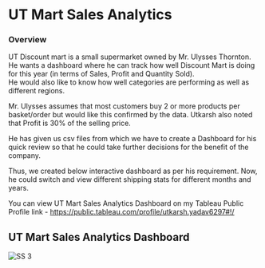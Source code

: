 # UT Mart Sales Analytics

###  Overview 

UT Discount mart is a small supermarket owned by Mr. Ulysses Thornton.  
He wants a dashboard where he can track how well Discount Mart is doing for this year (in terms of Sales, Profit and Quantity
Sold).  
He would also like to know how well categories are performing as well as different regions.  

Mr. Ulysses assumes that most customers buy 2 or more products per basket/order but would
like this confirmed by the data.
Utkarsh also noted that Profit is 30% of the selling price.  

He has given us csv files from which we have to create a Dashboard for his quick review so that he could take further decisions for the benefit of the company.

Thus, we created below interactive dashboard as per his requirement. Now, he could switch and view different shipping stats for different months and years.   

You can view UT Mart Sales Analytics Dashboard on my Tableau Public Profile link - https://public.tableau.com/profile/utkarsh.yadav6297#!/  

##  UT Mart Sales Analytics Dashboard

<img src="https://github.com/utkarsh-yadav1231/Tableau-Projects/blob/master/UT%20Mart%20Sales%20Analytics/Screenshots/UT%20Mart%20Sales%20PNG.PNG" alt="SS 3"/>




